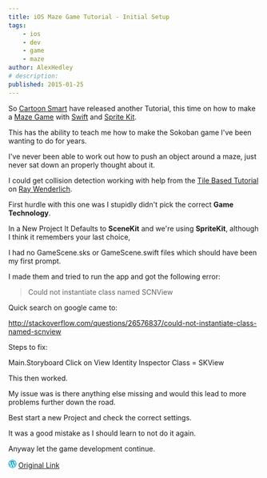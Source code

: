 ```yaml
---
title: iOS Maze Game Tutorial - Initial Setup
tags:
    - ios
    - dev
    - game
    - maze
author: AlexHedley
# description: 
published: 2015-01-25
---
```


So [Cartoon Smart](http://cartoonsmart.com) have released another Tutorial, this time on how to make a [Maze Game](http://cartoonsmart.com/maze-games-with-swift-and-sprite-kit-video-tutorial/) with [Swift](https://developer.apple.com/swift/) and [Sprite Kit](https://developer.apple.com/library/ios/documentation/GraphicsAnimation/Conceptual/SpriteKit_PG/Introduction/Introduction.html).

This has the ability to teach me how to make the Sokoban game I've been wanting to do for years.

I've never been able to work out how to push an object around a maze, just never sat down an properly thought about it.

I could get collision detection working with help from the [Tile Based Tutorial](http://www.raywenderlich.com/29458/how-to-make-a-tile-based-game-with-cocos2d-2-x) on [Ray Wenderlich](http://www.raywenderlich.com/).

First hurdle with this one was I stupidly didn't pick the correct **Game Technology**.

In a New Project It Defaults to **SceneKit** and we're using **SpriteKit**, although I think it remembers your last choice,

I had no GameScene.sks or GameScene.swift files which should have been my first prompt.

I made them and tried to run the app and got the following error:

> Could not instantiate class named SCNView

Quick search on google came to:

http://stackoverflow.com/questions/26576837/could-not-instantiate-class-named-scnview

Steps to fix:

Main.Storyboard Click on View Identity Inspector Class = SKView

This then worked.

My issue was is there anything else missing and would this lead to more problems further down the road.

Best start a new Project and check the correct settings.

It was a good mistake as I should learn to not do it again.

Anyway let the game development continue.

![Wordpress](../images/wordpress.png "Wordpress") [Original Link](https://alexhedley.wordpress.com/2015/01/25/ios-maze-game-tutorial-initial-setup/)
